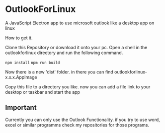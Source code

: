 # OutlookForLinux

A JavaScript Electron app to use microsoft outlook like a desktop app on linux

How to get it.

Clone this Repository or download it onto your pc. Open a shell in the outlookforlinux directory and run the following command.

`npm install`
`npm run build`

Now there is a new 'dist' folder. in there you can find outlookforlinux-x.x.x.AppImage

Copy this file to a directory you like. now you can add a file link to your desktop or taskbar and start the app

## Important

Currently you can only use the Outlook Functionality. if you try to use word, excel or similar programms check my repositories for those programs.
